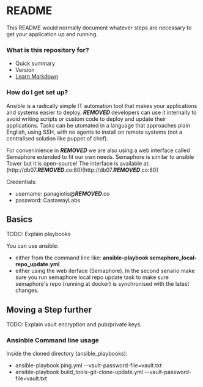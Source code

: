 # README #

This README would normally document whatever steps are necessary to get your application up and running.

### What is this repository for? ###

* Quick summary
* Version
* [Learn Markdown](https://bitbucket.org/tutorials/markdowndemo)

### How do I get set up? ###

Ansible is a radically simple IT automation tool that makes your applications and systems easier to deploy. 
***REMOVED*** developers can use it internally to avoid writing scripts or custom code to deploy and update their applications.
Tasks can be utomated in a language that approaches plain English, using SSH, with no agents to install on remote systems (not a centralised solution like puppet of chef).

For conveninience in ***REMOVED*** we are also using a web interface called Semaphore extended to fit our own needs.
Semaphore is similar to ansible Tower but it is open-source!
The interface is available at: (http://db07.***REMOVED***.co:80)[http://db07.***REMOVED***.co:80]

Credentials:
* username: panagiotis@***REMOVED***.co
* password: CastawayLabs

## Basics ##

TODO: Explain playbooks

You can use ansible:
* either from the command line like: **ansible-playbook semaphore_local-repo_update.yml**
* either using the web iterface (Semaphore).
In the second senario make sure you run semaphore local repo update task to make sure semaphore's repo (running at docker) is synchronised with the latest changes.
 

## Moving a Step further ##

TODO: Explain vault encryption and pub/private keys.


### Ansinble Command line usage ###

Inside the cloned directory (ansible_playbooks):

* ansible-playbook ping.yml --vault-password-file=vault.txt
* ansible-playbook build_tools-git-clone-update.yml  --vault-password-file=vault.txt